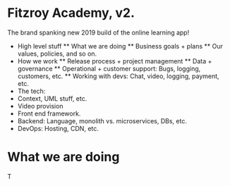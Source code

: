 # Fitzroy Academy, v2.
The brand spanking new 2019 build of the online learning app!

* High level stuff
** What we are doing
** Business goals + plans
** Our values, policies, and so on.
* How we work
** Release process + project management
** Data + governance
** Operational + customer support: Bugs, logging, customers, etc.
** Working with devs: Chat, video, logging, payment, etc.
* The tech:
* Context, UML stuff, etc.
* Video provision
* Front end framework. 
* Backend: Language, monolith vs. microservices, DBs, etc.
* DevOps: Hosting, CDN, etc.


# What we are doing

T

